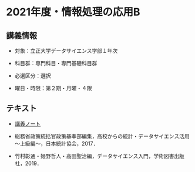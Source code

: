 # 2021年度・情報処理の応用B



## 講義情報

- 対象：立正大学データサイエンス学部１年次
- 科目群：専門科目・専門基礎科目群

- 必選区分：選択

- 曜日・時限：第２期・月曜・４限



## テキスト

- [講義ノート](text.pdf)

- 総務省政策統括官政策基準部編集，高校からの統計・データサイエンス活用～上級編～，日本統計協会，2017．

- 竹村彰通・姫野哲人・高田聖治編，データサイエンス入門，学術図書出版社，2019．

